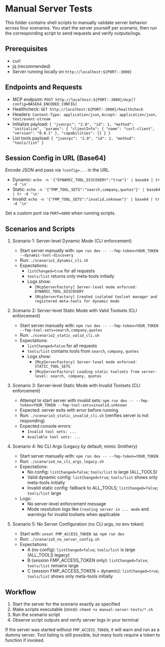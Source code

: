 # Manual Server Tests

This folder contains shell scripts to manually validate server behavior across four scenarios. You start the server yourself per scenario, then run the corresponding script to send requests and verify outputs/logs.

## Prerequisites

- curl
- jq (recommended)
- Server running locally on `http://localhost:${PORT:-3000}`

## Endpoints and Requests

- MCP endpoint: `POST http://localhost:${PORT:-3000}/mcp[?config=BASE64_ENCODED_CONFIG]`
- Healthcheck: `GET http://localhost:${PORT:-3000}/healthcheck`
- Headers: `Content-Type: application/json`, `Accept: application/json, text/event-stream`
- Initialize payload:
  `{ "jsonrpc": "2.0", "id": 1, "method": "initialize", "params": { "clientInfo": { "name": "curl-client", "version": "0.0.1" }, "capabilities": {} } }`
- List tools payload:
  `{ "jsonrpc": "2.0", "id": 2, "method": "tools/list" }`

## Session Config in URL (Base64)

Encode JSON and pass via `?config=...` in the URL.

- Dynamic: `echo -n '{"DYNAMIC_TOOL_DISCOVERY":"true"}' | base64 | tr -d '\n'`
- Static: `echo -n '{"FMP_TOOL_SETS":"search,company,quotes"}' | base64 | tr -d '\n'`
- Invalid: `echo -n '{"FMP_TOOL_SETS":"invalid,unknown"}' | base64 | tr -d '\n'`

Set a custom port via `PORT=4000` when running scripts.

## Scenarios and Scripts

1) Scenario 1: Server-level Dynamic Mode (CLI enforcement)
   - Start server manually with: `npm run dev -- --fmp-token=YOUR_TOKEN --dynamic-tool-discovery`
   - Run: `./scenario1_dynamic_cli.sh`
   - Expectations:
     - `listChanged=true` for all requests
     - `tools/list` returns only meta-tools initially
     - Logs show:
       - `[McpServerFactory] Server-level mode enforced: DYNAMIC_TOOL_DISCOVERY`
       - `[McpServerFactory] Created isolated toolset manager and registered meta-tools for dynamic mode`

2) Scenario 2: Server-level Static Mode with Valid Toolsets (CLI enforcement)
   - Start server manually with: `npm run dev -- --fmp-token=YOUR_TOKEN --fmp-tool-sets=search,company,quotes`
   - Run: `./scenario2_static_valid_cli.sh`
   - Expectations:
     - `listChanged=false` for all requests
     - `tools/list` contains tools from `search`, `company`, `quotes`
     - Logs show:
       - `[McpServerFactory] Server-level mode enforced: STATIC_TOOL_SETS`
       - `[McpServerFactory] Loading static toolsets from server-level: search, company, quotes`

3) Scenario 3: Server-level Static Mode with Invalid Toolsets (CLI enforcement)
   - Attempt to start server with invalid sets: `npm run dev -- --fmp-token=YOUR_TOKEN --fmp-tool-sets=invalid,unknown`
   - Expected: server exits with error before running
   - Run: `./scenario3_static_invalid_cli.sh` (verifies server is not responding)
   - Expected console errors:
     - `Invalid tool sets: ...`
     - `Available tool sets: ...`

4) Scenario 4: No CLI Args (Legacy by default; mimic Smithery)
   - Start server manually with: `npm run dev -- --fmp-token=YOUR_TOKEN`
   - Run: `./scenario4_no_cli_args_legacy.sh`
   - Expectations:
     - No config: `listChanged=false`; `tools/list` is large (ALL_TOOLS)
     - Valid dynamic config: `listChanged=true`; `tools/list` shows only meta-tools initially
     - Invalid static config: fallback to ALL_TOOLS; `listChanged=false`; `tools/list` large
   - Logs:
     - No server-level enforcement message
     - Mode resolution logs like `Creating server in ... mode` and warnings for invalid toolsets when applicable

5) Scenario 5: No Server Configuration (no CLI args, no env token)
   - Start with: `unset FMP_ACCESS_TOKEN && npm run dev`
   - Run: `./scenario5_no_server_config.sh`
   - Expectations:
     - A (no config): `listChanged=false`; `tools/list` is large (ALL_TOOLS legacy)
     - B (session FMP_ACCESS_TOKEN only): `listChanged=false`; `tools/list` remains large
     - C (session FMP_ACCESS_TOKEN + dynamic): `listChanged=true`; `tools/list` shows only meta-tools initially

## Workflow

1. Start the server for the scenario exactly as specified
2. Make scripts executable (once): `chmod +x manual-server-tests/*.sh`
3. Run the scenario script
4. Observe script outputs and verify server logs in your terminal

If the server was started without `FMP_ACCESS_TOKEN`, it will warn and run as a dummy server. Tool listing is still possible, but many tools require a token to function if invoked.
